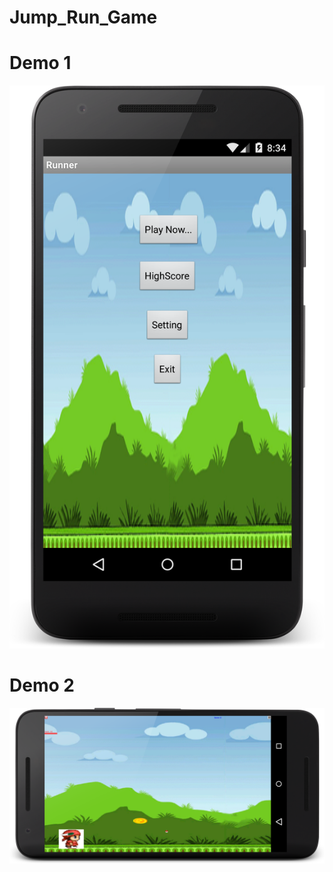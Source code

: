 # Jump_Run_Game
# Demo 1
![](https://github.com/bulbulhossen/Jump_Run_Game/blob/master/home.png?raw=true)

# Demo 2
![](https://github.com/bulbulhossen/Jump_Run_Game/blob/master/play.png?raw=true)
